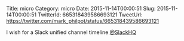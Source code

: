 Title: micro
Category: micro
Date: 2015-11-14T00:00:51
Slug: 2015-11-14T00:00:51
TwitterId: 665318439586693121
TweetUrl: https://twitter.com/mark_philpot/status/665318439586693121

I wish for a Slack unified channel timeline [@SlackHQ](https://twitter.com/SlackHQ)